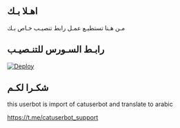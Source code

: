 ## اهـلا بـك
مـن هـنا تستطيـع عمـل رابط تنصيـب خـاص بـك

## رابـط السـورس للتنـصيـب

[![Deploy](https://www.herokucdn.com/deploy/button.svg)](https://heroku.com/deploy?template=https://github.com/yahyairaqqqq/jmthon)

## شكـرا لكـم 


this userbot is import of catuserbot and translate to arabic

https://t.me/catuserbot_support
